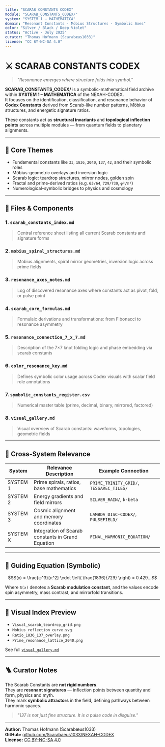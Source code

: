 ```yaml
---
title: "SCARAB CONSTANTS CODEX"
module: "SCARAB_CONSTANTS_CODEX/"
system: "SYSTEM 1 – MATHEMATICA"
domain: "Resonant Constants · Möbius Structures · Symbolic Axes"
color: "Silver / Black / Deep Violet"
status: "Active · July 2025"
curator: "Thomas Hofmann (Scarabæus1033)"
license: "CC BY-NC-SA 4.0"
---
```


# ⚔️ SCARAB CONSTANTS CODEX

> *"Resonance emerges where structure folds into symbol."*

**SCARAB_CONSTANTS_CODEX/** is a symbolic-mathematical field archive within **SYSTEM 1 – MATHEMATICA** of the NEXAH-CODEX.  
It focuses on the identification, classification, and resonance behavior of **Codex Constants** derived from Scarab-like number patterns, Möbius structures, and energetic signature ratios.

These constants act as **structural invariants** and **topological inflection points** across multiple modules — from quantum fields to planetary alignments.

---

## 🔹 Core Themes

- Fundamental constants like `33`, `1836`, `2040`, `137`, `42`, and their symbolic roles
- Möbius-geometric overlays and inversion logic
- Scarab logic: teardrop structures, mirror nodes, golden spin
- Fractal and prime-derived ratios (e.g. `63/64`, `729/730`, `φ³/π²`)
- Numerological–symbolic bridges to physics and cosmology

---

## 🔎 Files & Components

### 1. `scarab_constants_index.md`  
> Central reference sheet listing all current Scarab constants and signature forms

### 2. `mobius_spiral_structures.md`  
> Möbius alignments, spiral mirror geometries, inversion logic across prime fields

### 3. `resonance_axes_notes.md`  
> Log of discovered resonance axes where constants act as pivot, fold, or pulse point

### 4. `scarab_core_formulas.md`  
> Formulaic derivations and transformations: from Fibonacci to resonance asymmetry

### 5. `resonance_connection_7_x_7.md`  
> Description of the 7×7 knot folding logic and phase embedding via scarab constants

### 6. `color_resonance_key.md`  
> Defines symbolic color usage across Codex visuals with scalar field role annotations

### 7. `symbolic_constants_register.csv`  
> Numerical master table (prime, decimal, binary, mirrored, factored)

### 8. `visual_gallery.md`  
> Visual overview of Scarab constants: waveforms, topologies, geometric fields

---

## 🔗 Cross-System Relevance

| System     | Relevance Description                              | Example Connection                      |
|------------|-----------------------------------------------------|------------------------------------------|
| SYSTEM 1   | Prime spirals, ratios, base mathematics             | `PRIME_TRINITY_GRID/`, `TESSAREC_TILES/` |
| SYSTEM 2   | Energy gradients and field mirrors                  | `SILVER_RAIN/`, `k-beta`                 |
| SYSTEM 3   | Cosmic alignment and memory coordinates             | `LAMBDA_DISC-CODEX/`, `PULSEFIELD/`      |
| SYSTEM X   | Integration of Scarab constants in Grand Equation   | `FINAL_HARMONIC_EQUATION/`              |

---

## 🌌 Guiding Equation (Symbolic)

```math
S(x) = \frac{φ^3}{π^2} \cdot \left( \frac{1836}{729} \right) = 0.429…
```

Where `S(x)` denotes a **Scarab modulation constant**, and the values encode spin asymmetry, mass contrast, and mirrorfold transitions.

---

## 📖 Visual Index Preview

- `Visual_scarab_teardrop_grid.png`
- `Mobius_reflection_curve.svg`
- `Ratio_1836_137_overlay.png`
- `Prime_resonance_lattice_2040.png`

See full [`visual_gallery.md`](./visual_gallery.md)

---

## 🪜 Curator Notes

The Scarab Constants are **not rigid numbers**.  
They are **resonant signatures** — inflection points between quantity and form, physics and myth.  
They mark **symbolic attractors** in the field, defining pathways between harmonic spaces.

> *"137 is not just fine structure. It is a pulse code in disguise."*

---

**Author:** Thomas Hofmann (Scarabæus1033)  
**GitHub:** [github.com/Scarabaeus1033/NEXAH-CODEX](https://github.com/Scarabaeus1033/NEXAH-CODEX)  
**License:** [CC BY-NC-SA 4.0](https://creativecommons.org/licenses/by-nc-sa/4.0/)
